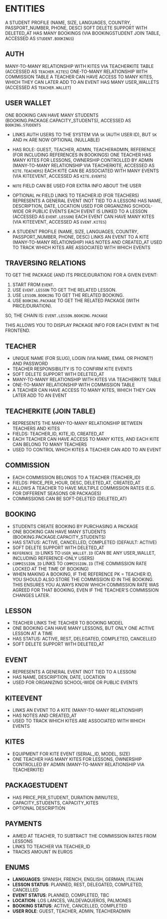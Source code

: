 # ENTITIES

A STUDENT PROFILE (NAME, SIZE, LANGUAGES, COUNTRY, PASSPORT_NUMBER, PHONE, DESC)
SOFT DELETE SUPPORT WITH DELETED_AT
HAS MANY BOOKINGS (VIA BOOKINGSTUDENT JOIN TABLE, ACCESSED AS `STUDENT.BOOKINGS`)

## AUTH

MANY-TO-MANY RELATIONSHIP WITH KITES VIA TEACHERKITE TABLE (ACCESSED AS `TEACHER.KITES`)
ONE-TO-MANY RELATIONSHIP WITH COMMISSION TABLE
A TEACHER CAN HAVE ACCESS TO MANY KITES, WHICH THEY CAN LATER ADD TO AN EVENT
HAS MANY USER_WALLETS (ACCESSED AS `TEACHER.WALLET`)

## USER WALLET

ONE BOOKING CAN HAVE MANY STUDENTS (BOOKING.PACKAGE.CAPACITY_STUDENTS), ACCESSED AS `BOOKING.STUDENTS`

- LINKS AUTH USERS TO THE SYSTEM VIA `SK` (AUTH USER ID), BUT `SK` AND `PK` ARE NOW OPTIONAL (NULLABLE)
- HAS ROLE: GUEST, TEACHER, ADMIN, TEACHERADMIN, REFERENCE (FOR INCLUDING REFERENCES IN BOOKINGS)
  ONE TEACHER HAS MANY KITES FOR LESSONS, OWNERSHIP CONTROLLED BY ADMIN (MANY-TO-MANY RELATIONSHIP VIA TEACHERKITE, ACCESSED AS `KITE.TEACHERS`)
  EACH KITE CAN BE ASSOCIATED WITH MANY EVENTS (VIA KITEEVENT, ACCESSED AS `KITE.EVENTS`)
- `NOTE` FIELD CAN BE USED FOR EXTRA INFO ABOUT THE USER
- OPTIONAL `PK` FIELD LINKS TO TEACHER.ID (FOR TEACHERS)
  REPRESENTS A GENERAL EVENT (NOT TIED TO A LESSON)
  HAS NAME, DESCRIPTION, DATE, LOCATION
  USED FOR ORGANIZING SCHOOL-WIDE OR PUBLIC EVENTS
  EACH EVENT IS LINKED TO A LESSON (ACCESSED AS `EVENT.LESSON`)
  EACH EVENT CAN HAVE MANY KITES (VIA KITEEVENT, ACCESSED AS `EVENT.KITES`)

- A STUDENT PROFILE (NAME, SIZE, LANGUAGES, COUNTRY, PASSPORT_NUMBER, PHONE, DESC)
  LINKS AN EVENT TO A KITE (MANY-TO-MANY RELATIONSHIP)
  HAS NOTES AND CREATED_AT
  USED TO TRACK WHICH KITES ARE ASSOCIATED WITH WHICH EVENTS

## TRAVERSING RELATIONS

TO GET THE PACKAGE (AND ITS PRICE/DURATION) FOR A GIVEN EVENT:

1. START FROM `EVENT`.
2. USE `EVENT.LESSON` TO GET THE RELATED LESSON.
3. USE `LESSON.BOOKING` TO GET THE RELATED BOOKING.
4. USE `BOOKING.PACKAGE` TO GET THE RELATED PACKAGE (WITH PRICE/DURATION).

SO, THE CHAIN IS: `EVENT.LESSON.BOOKING.PACKAGE`

THIS ALLOWS YOU TO DISPLAY PACKAGE INFO FOR EACH EVENT IN THE FRONTEND.

## TEACHER

- UNIQUE NAME (FOR SLUG), LOGIN (VIA NAME, EMAIL OR PHONE?) AND PASSWORD
- TEACHER RESPONSIBILITY IS TO CONFIRM KITE EVENTS
- SOFT DELETE SUPPORT WITH DELETED_AT
- MANY-TO-MANY RELATIONSHIP WITH KITES VIA TEACHERKITE TABLE
- ONE-TO-MANY RELATIONSHIP WITH COMMISSION TABLE
- A TEACHER CAN HAVE ACCESS TO MANY KITES, WHICH THEY CAN LATER ADD TO AN EVENT

## TEACHERKITE (JOIN TABLE)

- REPRESENTS THE MANY-TO-MANY RELATIONSHIP BETWEEN TEACHERS AND KITES
- FIELDS: TEACHER_ID, KITE_ID, CREATED_AT
- EACH TEACHER CAN HAVE ACCESS TO MANY KITES, AND EACH KITE CAN BELONG TO MANY TEACHERS
- USED TO CONTROL WHICH KITES A TEACHER CAN ADD TO AN EVENT

## COMMISSION

- EACH COMMISSION BELONGS TO A TEACHER (TEACHER_ID)
- FIELDS: PRICE_PER_HOUR, DESC, DELETED_AT, CREATED_AT
- ALLOWS A TEACHER TO HAVE MULTIPLE COMMISSION RATES (E.G. FOR DIFFERENT SEASONS OR PACKAGES)
- COMMISSIONS CAN BE SOFT-DELETED (DELETED_AT)

## BOOKING

- STUDENTS CREATE BOOKING BY PURCHASING A PACKAGE
- ONE BOOKING CAN HAVE MANY STUDENTS (BOOKING.PACKAGE.CAPACITY_STUDENTS)
- HAS STATUS: ACTIVE, CANCELLED, COMPLETED (DEFAULT: ACTIVE)
- SOFT DELETE SUPPORT WITH DELETED_AT
- `REFERENCE_ID` LINKS TO `USER_WALLET.ID` (CAN BE ANY USER_WALLET, INCLUDING REFERENCE-ONLY USERS)
- `COMMISSION_ID` LINKS TO `COMMISSION.ID` (THE COMMISSION RATE LOCKED AT THE TIME OF BOOKING)
- WHEN MAKING A BOOKING, IF THE REFERENCE PK = TEACHER ID, YOU SHOULD ALSO STORE THE COMMISSION ID IN THE BOOKING. THIS ENSURES YOU ALWAYS KNOW WHICH COMMISSION RATE WAS AGREED FOR THAT BOOKING, EVEN IF THE TEACHER'S COMMISSION CHANGES LATER.

## LESSON

- TEACHER LINKS THE TEACHER TO BOOKING MODEL
- ONE BOOKING CAN HAVE MANY LESSONS, BUT ONLY ONE ACTIVE LESSON AT A TIME
- HAS STATUS: ACTIVE, REST, DELEGATED, COMPLETED, CANCELLED
- SOFT DELETE SUPPORT WITH DELETED_AT

## EVENT

- REPRESENTS A GENERAL EVENT (NOT TIED TO A LESSON)
- HAS NAME, DESCRIPTION, DATE, LOCATION
- USED FOR ORGANIZING SCHOOL-WIDE OR PUBLIC EVENTS

## KITEEVENT

- LINKS AN EVENT TO A KITE (MANY-TO-MANY RELATIONSHIP)
- HAS NOTES AND CREATED_AT
- USED TO TRACK WHICH KITES ARE ASSOCIATED WITH WHICH EVENTS

## KITES

- EQUIPMENT FOR KITE EVENT (SERIAL_ID, MODEL, SIZE)
- ONE TEACHER HAS MANY KITES FOR LESSONS, OWNERSHIP CONTROLLED BY ADMIN (MANY-TO-MANY RELATIONSHIP VIA TEACHERKITE)

## PACKAGESTUDENT

- HAS PRICE_PER_STUDENT, DURATION (MINUTES), CAPACITY_STUDENTS, CAPACITY_KITES
- OPTIONAL DESCRIPTION

## PAYMENTS

- AIMED AT TEACHER, TO SUBTRACT THE COMMISSION RATES FROM LESSONS
- LINKS TO TEACHER VIA TEACHER_ID
- TRACKS AMOUNT IN EUROS

## ENUMS

- **LANGUAGES**: SPANISH, FRENCH, ENGLISH, GERMAN, ITALIAN
- **LESSON STATUS**: PLANNED, REST, DELEGATED, COMPLETED, CANCELLED
- **EVENT STATUS**: PLANNED, COMPLETED, TBC
- **LOCATION**: LOS LANCES, VALDEVAQUEROS, PALMONES
- **BOOKING STATUS**: ACTIVE, CANCELLED, COMPLETED
- **USER ROLE**: GUEST, TEACHER, ADMIN, TEACHERADMIN
